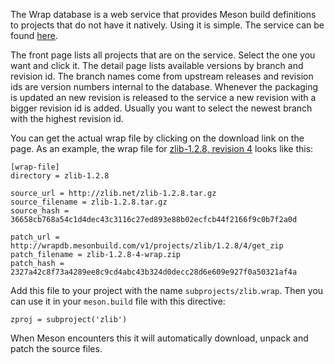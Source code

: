 The Wrap database is a web service that provides Meson build definitions to projects that do not have it natively. Using it is simple. The service can be found [here](http://wrapdb.mesonbuild.com).

The front page lists all projects that are on the service. Select the one you want and click it. The detail page lists available versions by branch and revision id. The branch names come from upstream releases and revision ids are version numbers internal to the database. Whenever the packaging is updated an new revision is released to the service a new revision with a bigger revision id is added. Usually you want to select the newest branch with the highest revision id.

You can get the actual wrap file by clicking on the download link on the page. As an example, the wrap file for [zlib-1.2.8, revision 4](http://wrapdb.mesonbuild.com/v1/projects/zlib/1.2.8/4/get_wrap) looks like this:

    [wrap-file]
    directory = zlib-1.2.8

    source_url = http://zlib.net/zlib-1.2.8.tar.gz
    source_filename = zlib-1.2.8.tar.gz
    source_hash = 36658cb768a54c1d4dec43c3116c27ed893e88b02ecfcb44f2166f9c0b7f2a0d

    patch_url = http://wrapdb.mesonbuild.com/v1/projects/zlib/1.2.8/4/get_zip
    patch_filename = zlib-1.2.8-4-wrap.zip
    patch_hash = 2327a42c8f73a4289ee8c9cd4abc43b324d0decc28d6e609e927f0a50321af4a

Add this file to your project with the name `subprojects/zlib.wrap`. Then you can use it in your `meson.build` file with this directive:

    zproj = subproject('zlib')

When Meson encounters this it will automatically download, unpack and patch the source files. 